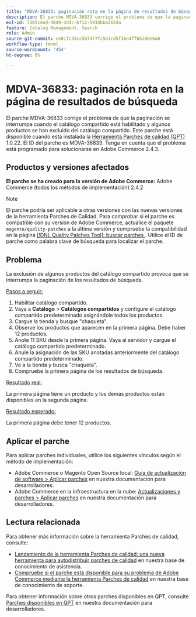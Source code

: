 ```yaml
---
title: "MDVA-36833: paginación rota en la página de resultados de búsqueda"
description: El parche MDVA-36833 corrige el problema de que la paginación se interrumpe cuando el catálogo compartido está habilitado y algunos productos se han excluido del catálogo compartido. Este parche está disponible cuando está instalada la [Quality Patches Tool (QPT)](/help/announcements/adobe-commerce-announcements/magento-quality-patches-released-new-tool-to-self-serve-quality-patches.md) 1.0.22. El ID del parche es MDVA-36833. Tenga en cuenta que el problema está programado para solucionarse en Adobe Commerce 2.4.3.
exl-id: 7105c4ed-48d9-4d4c-bf12-5914bbad62da
feature: Catalog Management, Search
role: Admin
source-git-commit: ce81fc35cc5b7477fc5b3cd5f36a4ff65280e6a0
workflow-type: tm+mt
source-wordcount: '454'
ht-degree: 0%

---
```


# MDVA-36833: paginación rota en la página de resultados de búsqueda

El parche MDVA-36833 corrige el problema de que la paginación se interrumpe cuando el catálogo compartido está habilitado y algunos productos se han excluido del catálogo compartido. Este parche está disponible cuando está instalada la [Herramienta Parches de calidad (QPT)](/help/announcements/adobe-commerce-announcements/magento-quality-patches-released-new-tool-to-self-serve-quality-patches.md) 1.0.22. El ID del parche es MDVA-36833. Tenga en cuenta que el problema está programado para solucionarse en Adobe Commerce 2.4.3.

## Productos y versiones afectados

**El parche se ha creado para la versión de Adobe Commerce:** Adobe Commerce (todos los métodos de implementación) 2.4.2

>[!NOTE]
>
>El parche podría ser aplicable a otras versiones con las nuevas versiones de la herramienta Parches de Calidad. Para comprobar si el parche es compatible con su versión de Adobe Commerce, actualice el paquete `magento/quality-patches` a la última versión y compruebe la compatibilidad en la página [[!DNL Quality Patches Tool]: buscar parches ](https://devdocs.magento.com/quality-patches/tool.html#patch-grid). Utilice el ID de parche como palabra clave de búsqueda para localizar el parche.

## Problema

La exclusión de algunos productos del catálogo compartido provoca que se interrumpa la paginación de los resultados de búsqueda.

<u>Pasos a seguir:</u>

1. Habilitar catálogo compartido.
1. Vaya a **Catálogo** > **Catálogos compartidos** y configure el catálogo compartido predeterminado asignándole todos los productos.
1. Cargue la tienda y busque &quot;chaqueta&quot;.
1. Observe los productos que aparecen en la primera página. Debe haber 12 productos.
1. Anote 11 SKU desde la primera página. Vaya al servidor y cargue el catálogo compartido predeterminado.
1. Anule la asignación de las SKU anotadas anteriormente del catálogo compartido predeterminado.
1. Ve a la tienda y busca &quot;chaqueta&quot;.
1. Compruebe la primera página de los resultados de búsqueda.

<u>Resultado real:</u>

La primera página tiene un producto y los demás productos están disponibles en la segunda página.

<u>Resultado esperado:</u>

La primera página debe tener 12 productos.

## Aplicar el parche

Para aplicar parches individuales, utilice los siguientes vínculos según el método de implementación:

* Adobe Commerce o Magento Open Source local: [Guía de actualización de software > Aplicar parches](https://devdocs.magento.com/guides/v2.4/comp-mgr/patching/mqp.html) en nuestra documentación para desarrolladores.
* Adobe Commerce en la infraestructura en la nube: [Actualizaciones y parches > Aplicar parches](https://devdocs.magento.com/cloud/project/project-patch.html) en nuestra documentación para desarrolladores.


## Lectura relacionada

Para obtener más información sobre la herramienta Parches de calidad, consulte:

* [Lanzamiento de la herramienta Parches de calidad: una nueva herramienta para autodistribuir parches de calidad](/help/announcements/adobe-commerce-announcements/magento-quality-patches-released-new-tool-to-self-serve-quality-patches.md) en nuestra base de conocimiento de asistencia.
* [Compruebe si el parche está disponible para su problema de Adobe Commerce mediante la herramienta Parches de calidad](/help/support-tools/patches-available-in-qpt-tool/check-patch-for-magento-issue-with-magento-quality-patches.md) en nuestra base de conocimiento de soporte.

Para obtener información sobre otros parches disponibles en QPT, consulte [Parches disponibles en QPT](https://devdocs.magento.com/quality-patches/tool.html#patch-grid) en nuestra documentación para desarrolladores.
